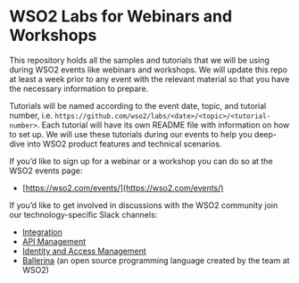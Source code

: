 # WSO2 Labs for Webinars and Workshops
This repository holds all the samples and tutorials that we will be using during WSO2 events like webinars and workshops. We will update this repo at least a week prior to any event with the relevant material so that you have the necessary information to prepare.

Tutorials will be named according to the event date, topic, and tutorial number, i.e. `https://github.com/wso2/labs/<date>/<topic>/<tutorial-number>`. Each tutorial will have its own README file with information on how to set up. We will use these tutorials during our events to help you deep-dive into WSO2 product features and technical scenarios.

If you’d like to sign up for a webinar or a workshop you can do so at the WSO2 events page:
 - [https://wso2.com/events/](https://wso2.com/events/)

If you’d like to get involved in discussions with the WSO2 community join our technology-specific Slack channels:
- [Integration](https://wso2-ei.slack.com/join/shared_invite/enQtODkyOTE1NDg3NzAzLTQ3MzNlNjMyZTkzNzYzMWI4NTM3MjFjOTU1ODYwYzU2YjgwMjczODU4NzZmNzIxMWRkMzUxOGQ1YzZiMmEzMjM#/)
- [API Management](https://wso2-apim.slack.com/join/shared_invite/enQtNzEzMzk5Njc5MzM0LTgwODI3NmQ1MjI0ZDQyMGNmZGI4ZjdkZmI1ZWZmMjNkY2E0NmY3ZmExYjkxYThjNzNkOTU2NWJmYzM4YzZiOWU#/)
- [Identity and Access Management](https://wso2is.slack.com/join/shared_invite/enQtNzk0MTI1OTg5NjM1LTllODZiMTYzMmY0YzljYjdhZGExZWVkZDUxOWVjZDJkZGIzNTE1NDllYWFhM2MyOGFjMDlkYzJjODJhOWQ4YjE#/)
- [Ballerina](https://ballerina.io/community/slack/) (an open source programming language created by the team at WSO2)

